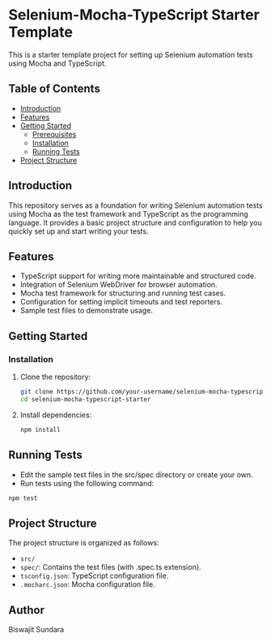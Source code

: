 # Selenium-Mocha-TypeScript Starter Template

This is a starter template project for setting up Selenium automation tests using Mocha and TypeScript.

## Table of Contents

- [Introduction](#introduction)
- [Features](#features)
- [Getting Started](#getting-started)
  - [Prerequisites](#prerequisites)
  - [Installation](#installation)
  - [Running Tests](#running-tests)
- [Project Structure](#project-structure)

## Introduction

This repository serves as a foundation for writing Selenium automation tests using Mocha as the test framework and TypeScript as the programming language. It provides a basic project structure and configuration to help you quickly set up and start writing your tests.

## Features

- TypeScript support for writing more maintainable and structured code.
- Integration of Selenium WebDriver for browser automation.
- Mocha test framework for structuring and running test cases.
- Configuration for setting implicit timeouts and test reporters.
- Sample test files to demonstrate usage.

## Getting Started

### Installation

1. Clone the repository:

   ```sh
   git clone https://github.com/your-username/selenium-mocha-typescript-starter.git
   cd selenium-mocha-typescript-starter
   ```

2. Install dependencies:

   ```sh
   npm install
   ```

## Running Tests

- Edit the sample test files in the src/spec directory or create your own.
- Run tests using the following command:

```sh
npm test
```

## Project Structure

The project structure is organized as follows:

- `src/`
- `spec/`: Contains the test files (with .spec.ts extension).
- `tsconfig.json`: TypeScript configuration file.
- `.mocharc.json`: Mocha configuration file.

## Author

Biswajit Sundara
